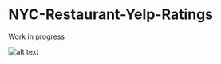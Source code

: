 # NYC-Restaurant-Yelp-Ratings

Work in progress


![alt text](https://github.com/spapadopoulos/NYC-Restaurant-Yelp-Ratings/tree/master/output/choropleth.png "Logo Title Text 1")







